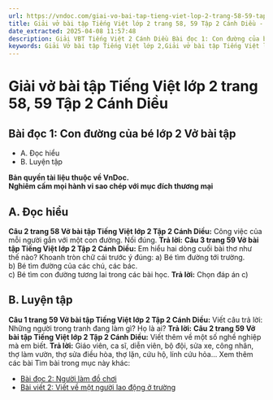 ```yaml
---
url: https://vndoc.com/giai-vo-bai-tap-tieng-viet-lop-2-trang-58-59-tap-2-canh-dieu-321513
title: Giải vở bài tập Tiếng Việt lớp 2 trang 58, 59 Tập 2 Cánh Diều - VnDoc.com
date_extracted: 2025-04-08 11:57:48
description: Giải VBT Tiếng Việt 2 Cánh Diều Bài đọc 1: Con đường của bé trang 58 được biên soạn nhằm giúp các em HS học tập tốt môn Tiếng Việt lớp 2 Cánh Diều. Mời các bạn tham khảo.
keywords: Giải Vở bài tập Tiếng Việt lớp 2,Giải vở bài tập Tiếng Việt lớp 2 trang 58 Tập 2 Cánh Diều,Giải Bài đọc 1 Con đường của bé lớp 4 Vở bài tập,Bài 33 Những người quanh ta lớp 2 Vở bài tập,Giải VBT Tiếng Việt lớp 2 Tập 2 trang 58 Cánh Diều,Giải Bài đọc 1 Con đường của bé lớp 2 Cánh Diều,Giải vbt Tiếng Việt lớp 2
---
```


# Giải vở bài tập Tiếng Việt lớp 2 trang 58, 59 Tập 2 Cánh Diều
## **Bài đọc 1: Con đường của bé lớp 2 Vở bài tập**
  * A. Đọc hiểu
  * B. Luyện tập

**Bản quyền tài liệu thuộc về VnDoc.**  
**Nghiêm cấm mọi hành vi sao chép với mục đích thương mại**
## **A. Đọc hiểu**
**Câu 2 trang 58 Vở bài tập Tiếng Việt lớp 2 Tập 2 Cánh Diều:** Công việc của mỗi người gắn với một con đường. Nối đúng.
**Trả lời:**
**Câu 3 trang 59 Vở bài tập Tiếng Việt lớp 2 Tập 2 Cánh Diều:** Em hiểu hai dòng cuối bài thơ như thế nào? Khoanh tròn chữ cái trước ý đúng:
a\) Bé tìm đường tới trường.  
b\) Bé tìm đường của các chú, các bác.  
c\) Bé tìm con đường tương lai trong các bài học.
**Trả lời:**
Chọn đáp án c\)
## **B. Luyện tập**
**Câu 1 trang 59 Vở bài tập Tiếng Việt lớp 2 Tập 2 Cánh Diều:** Viết câu trả lời: Những người trong tranh đang làm gì? Họ là ai?
**Trả lời:**
**Câu 2 trang 59 Vở bài tập Tiếng Việt lớp 2 Tập 2 Cánh Diều:** Viết thêm về một số nghề nghiệp mà em biết.
**Trả lời:**
Giáo viên, ca sĩ, diễn viên, bộ đội, sửa xe, công nhân, thợ làm vườn, thợ sửa điều hòa, thợ lặn, cứu hộ, lính cứu hỏa...
Xem thêm các bài Tìm bài trong mục này khác:
  * [Bài đọc 2: Người làm đồ chơi ](</giai-vo-bai-tap-tieng-viet-lop-2-trang-60-61-tap-2-canh-dieu-321516>)
  * [Bài viết 2: Viết về một người lao động ở trường](</giai-vo-bai-tap-tieng-viet-lop-2-trang-61-tap-2-canh-dieu-321518>)

